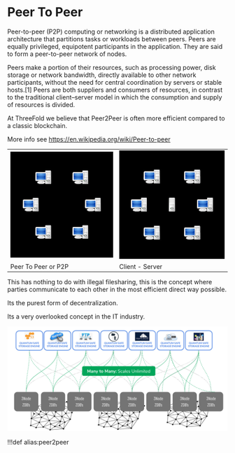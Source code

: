 # Peer To Peer

Peer-to-peer (P2P) computing or networking is a distributed application architecture that partitions tasks or workloads between peers. Peers are equally privileged, equipotent participants in the application. They are said to form a peer-to-peer network of nodes.

Peers make a portion of their resources, such as processing power, disk storage or network bandwidth, directly available to other network participants, without the need for central coordination by servers or stable hosts.[1] Peers are both suppliers and consumers of resources, in contrast to the traditional client–server model in which the consumption and supply of resources is divided.

At ThreeFold we believe that Peer2Peer is often more efficient compared to a classic blockchain.

More info see https://en.wikipedia.org/wiki/Peer-to-peer

|                            |                       |
| -------------------------- | --------------------- |
| ![](img/peer2peer_def.jpg) | ![](img/star_def.jpg) |
| Peer To Peer or P2P        | Client - Server       |


This has nothing to do with illegal filesharing, this is the concept where parties communicate to each other in the most efficient direct way possible.

Its the purest form of decentralization.

Its a very overlooked concept in the IT industry.

![](img/peer2peer.jpg)

!!!def alias:peer2peer